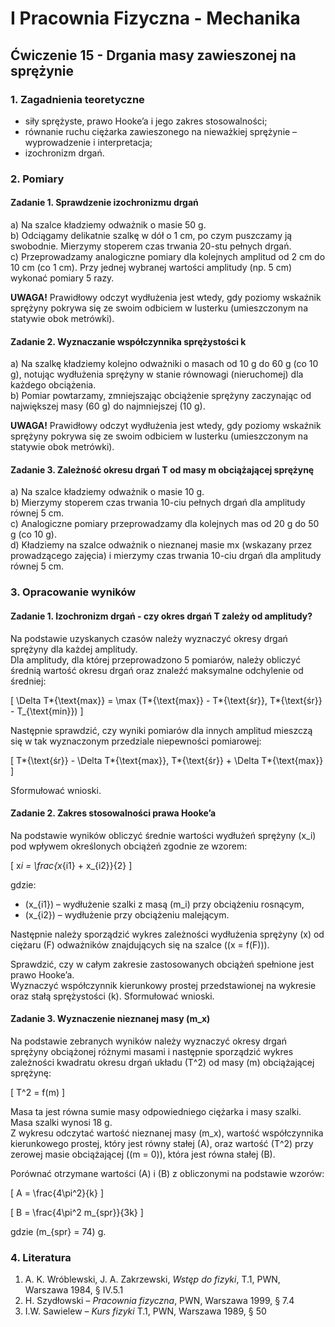 # I Pracownia Fizyczna - Mechanika

## Ćwiczenie 15 - Drgania masy zawieszonej na sprężynie

### 1. Zagadnienia teoretyczne

- siły sprężyste, prawo Hooke’a i jego zakres stosowalności;
- równanie ruchu ciężarka zawieszonego na nieważkiej sprężynie – wyprowadzenie i interpretacja;
- izochronizm drgań.

### 2. Pomiary

#### Zadanie 1. Sprawdzenie izochronizmu drgań

a) Na szalce kładziemy odważnik o masie 50 g.  
b) Odciągamy delikatnie szalkę w dół o 1 cm, po czym puszczamy ją swobodnie. Mierzymy stoperem czas trwania 20-stu pełnych drgań.  
c) Przeprowadzamy analogiczne pomiary dla kolejnych amplitud od 2 cm do 10 cm (co 1 cm). Przy jednej wybranej wartości amplitudy (np. 5 cm) wykonać pomiary 5 razy.

**UWAGA!** Prawidłowy odczyt wydłużenia jest wtedy, gdy poziomy wskaźnik sprężyny pokrywa się ze swoim odbiciem w lusterku (umieszczonym na statywie obok metrówki).

#### Zadanie 2. Wyznaczanie współczynnika sprężystości k

a) Na szalkę kładziemy kolejno odważniki o masach od 10 g do 60 g (co 10 g), notując wydłużenia sprężyny w stanie równowagi (nieruchomej) dla każdego obciążenia.  
b) Pomiar powtarzamy, zmniejszając obciążenie sprężyny zaczynając od największej masy (60 g) do najmniejszej (10 g).

**UWAGA!** Prawidłowy odczyt wydłużenia jest wtedy, gdy poziomy wskaźnik sprężyny pokrywa się ze swoim odbiciem w lusterku (umieszczonym na statywie obok metrówki).

#### Zadanie 3. Zależność okresu drgań T od masy m obciążającej sprężynę

a) Na szalce kładziemy odważnik o masie 10 g.  
b) Mierzymy stoperem czas trwania 10-ciu pełnych drgań dla amplitudy równej 5 cm.  
c) Analogiczne pomiary przeprowadzamy dla kolejnych mas od 20 g do 50 g (co 10 g).  
d) Kładziemy na szalce odważnik o nieznanej masie mx (wskazany przez prowadzącego zajęcia) i mierzymy czas trwania 10-ciu drgań dla amplitudy równej 5 cm.

### 3. Opracowanie wyników

#### Zadanie 1. Izochronizm drgań - czy okres drgań T zależy od amplitudy?

Na podstawie uzyskanych czasów należy wyznaczyć okresy drgań sprężyny dla każdej amplitudy.  
Dla amplitudy, dla której przeprowadzono 5 pomiarów, należy obliczyć średnią wartość okresu drgań oraz znaleźć maksymalne odchylenie od średniej:

\[
\Delta T*{\text{max}} = \max (T*{\text{max}} - T*{\text{śr}}, T*{\text{śr}} - T\_{\text{min}})
\]

Następnie sprawdzić, czy wyniki pomiarów dla innych amplitud mieszczą się w tak wyznaczonym przedziale niepewności pomiarowej:

\[
T*{\text{śr}} - \Delta T*{\text{max}}, T*{\text{śr}} + \Delta T*{\text{max}}
\]

Sformułować wnioski.

#### Zadanie 2. Zakres stosowalności prawa Hooke’a

Na podstawie wyników obliczyć średnie wartości wydłużeń sprężyny \(x_i\) pod wpływem określonych obciążeń zgodnie ze wzorem:

\[
x*i = \frac{x*{i1} + x\_{i2}}{2}
\]

gdzie:

- \(x\_{i1}\) – wydłużenie szalki z masą \(m_i\) przy obciążeniu rosnącym,
- \(x\_{i2}\) – wydłużenie przy obciążeniu malejącym.

Następnie należy sporządzić wykres zależności wydłużenia sprężyny \(x\) od ciężaru \(F\) odważników znajdujących się na szalce (\(x = f(F)\)).

Sprawdzić, czy w całym zakresie zastosowanych obciążeń spełnione jest prawo Hooke’a.  
Wyznaczyć współczynnik kierunkowy prostej przedstawionej na wykresie oraz stałą sprężystości \(k\). Sformułować wnioski.

#### Zadanie 3. Wyznaczenie nieznanej masy \(m_x\)

Na podstawie zebranych wyników należy wyznaczyć okresy drgań sprężyny obciążonej różnymi masami i następnie sporządzić wykres zależności kwadratu okresu drgań układu \(T^2\) od masy \(m\) obciążającej sprężynę:

\[
T^2 = f(m)
\]

Masa ta jest równa sumie masy odpowiedniego ciężarka i masy szalki. Masa szalki wynosi 18 g.  
Z wykresu odczytać wartość nieznanej masy \(m_x\), wartość współczynnika kierunkowego prostej, który jest równy stałej \(A\), oraz wartość \(T^2\) przy zerowej masie obciążającej (\(m = 0\)), która jest równa stałej \(B\).

Porównać otrzymane wartości \(A\) i \(B\) z obliczonymi na podstawie wzorów:

\[
A = \frac{4\pi^2}{k}
\]

\[
B = \frac{4\pi^2 m\_{spr}}{3k}
\]

gdzie \(m\_{spr} = 74\) g.

### 4. Literatura

1. A. K. Wróblewski, J. A. Zakrzewski, _Wstęp do fizyki_, T.1, PWN, Warszawa 1984, § IV.5.1
2. H. Szydłowski – _Pracownia fizyczna_, PWN, Warszawa 1999, § 7.4
3. I.W. Sawielew – _Kurs fizyki_ T.1, PWN, Warszawa 1989, § 50
